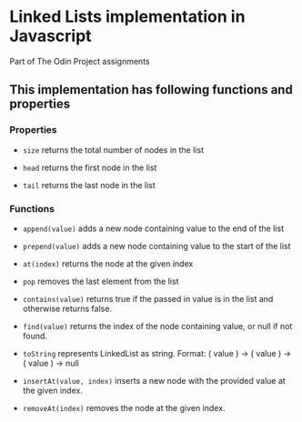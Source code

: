 # Linked Lists implementation in Javascript

Part of The Odin Project assignments

## This implementation has following functions and properties

### Properties

- `size` returns the total number of nodes in the list

- `head` returns the first node in the list

- `tail` returns the last node in the list

### Functions

- `append(value)` adds a new node containing value to the end of the list

- `prepend(value)` adds a new node containing value to the start of the list

- `at(index)` returns the node at the given index

- `pop` removes the last element from the list

- `contains(value)` returns true if the passed in value is in the list and otherwise returns false.

- `find(value)` returns the index of the node containing value, or null if not found.

- `toString` represents LinkedList as string. Format: ( value ) -> ( value ) -> ( value ) -> null

- `insertAt(value, index)` inserts a new node with the provided value at the given index.

- `removeAt(index)` removes the node at the given index.
